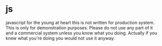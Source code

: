 js
==

javascript for the young at heart this is not written for production system. This is only for demonstration purposes. Please do not use any part of it and a commercial system unless you know what you doing. Actually if you knew what you're doing you would not use it anyway.

